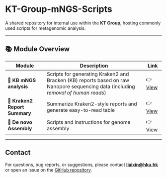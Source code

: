 # KT-Group-mNGS-Scripts

A shared repository for internal use within the **KT Group**, hosting commonly used scripts for metagenomic analysis.

---

## 📚 Module Overview

| Module                    | Description                                       | Link |
|---------------------------|---------------------------------------------------|------|
| **🧩 KB mNGS analysis** | Scripts for generating Kraken2 and Bracken (KB) reports based on raw Nanopore sequencing data (including *removal of human reads*) |👉 [View](https://github.com/rhodacyleung/mNGS) |
| **📁 Kraken2 Report Summary**| Summarize Kraken2-style reports and generate easy-to-read table     |👉 [View](https://github.com/Sinceter/Microbial-Clinical-Report?tab=readme-ov-file#kraken2-style-reports-summary) |
| **🧬 De novo Assembly**      | Scripts and instructions for genome assembly      |👉 [View](https://github.com/Sinceter/KT-Group-mNGS-Scripts/blob/main/De_novo_assembly/README.md) |

---


## Contact

For questions, bug reports, or suggestions, please contact **liaixin@hku.hk** or open an issue on the [GitHub repository](https://github.com/Sinceter/KT-Group-mNGS-Scripts).

